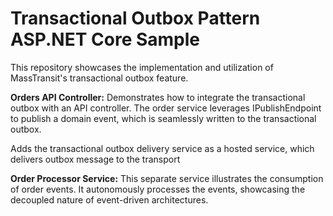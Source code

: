 
# Transactional Outbox Pattern ASP.NET Core Sample

This repository showcases the implementation and utilization of MassTransit's transactional outbox feature.

**Orders API Controller:** Demonstrates how to integrate the transactional outbox with an API controller. The order service leverages IPublishEndpoint to publish a domain event, which is seamlessly written to the transactional outbox.

Adds the transactional outbox delivery service as a hosted service, which delivers outbox message to the transport

**Order Processor Service:** This separate service illustrates the consumption of order events. It autonomously processes the events, showcasing the decoupled nature of event-driven architectures.